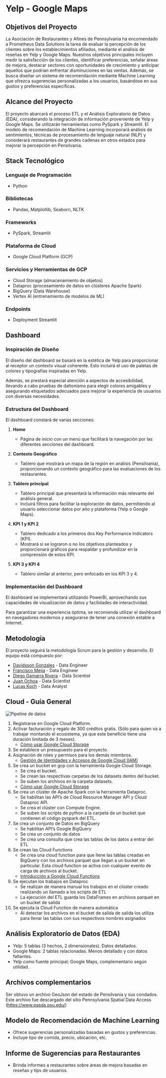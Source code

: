 # Yelp - Google Maps

## Objetivos del Proyecto
La Asociación de Restaurantes y Afines de Pennsylvania ha encomendado a Prometheus Data Solutions la tarea de evaluar la percepción de los clientes sobre los establecimientos afiliados, mediante el análisis de reseñas en Yelp y Google Maps. Nuestros objetivos principales incluyen medir la satisfacción de los clientes, identificar preferencias, señalar áreas de mejora, destacar sectores con oportunidades de crecimiento y anticipar aquellos que podrían enfrentar disminuciones en las ventas. Además, se busca diseñar un sistema de recomendación mediante Machine Learning que ofrezca sugerencias personalizadas a los usuarios, basándose en sus gustos y preferencias específicas.

## Alcance del Proyecto
El proyecto abarcará el proceso ETL y el Análisis Exploratorio de Datos (EDA), considerando la integración de información proveniente de Yelp y Google Maps. Se utilizarán herramientas como PySpark y Streamlit. El modelo de recomendación de Machine Learning incorporará análisis de sentimientos, técnicas de procesamiento de lenguaje natural (NLP) y considerará restaurantes de grandes cadenas en otros estados para mejorar la percepción en Pensilvania.

## Stack Tecnológico
### Lenguaje de Programación
- Python

### Bibliotecas
- Pandas, Matplotlib, Seaborn, NLTK

### Frameworks
- PySpark, Streamlit

### Plataforma de Cloud
- Google Cloud Platform (GCP)

### Servicios y Herramientas de GCP
- Cloud Storage (almacenamiento de objetos)
- Dataproc (procesamiento de datos en clústeres Apache Spark)
- BigQuery (Data Warehouse)
- Vertex AI (entrenamiento de modelos de ML)

### Endpoints
- Deployment Streamlit

## Dashboard

### Inspiración de Diseño

El diseño del dashboard se basará en la estética de Yelp para proporcionar al receptor un contexto visual coherente. Esto incluirá el uso de paletas de colores y tipografías inspiradas en Yelp.

Además, se prestará especial atención a aspectos de accesibilidad, llevando a cabo pruebas de daltonismo para elegir colores amigables y asegurando etiquetados adecuados para mejorar la experiencia de usuarios con diversas necesidades.

### Estructura del Dashboard

El dashboard constará de varias secciones:

1. **Home**
   - Página de inicio con un menú que facilitará la navegación por las diferentes secciones del dashboard.

2. **Contexto Geográfico**
   - Tablero que mostrará un mapa de la región en análisis (Pensilvania), proporcionando un contexto geográfico para las evaluaciones de los restaurantes.

3. **Tablero principal**
   - Tablero principal que presentará la información más relevante del análisis general.
   - Incluirá filtros para facilitar la exploración de datos, permitiendo al usuario seleccionar datos por año y plataforma (Yelp o Google Maps).

4. **KPI 1 y KPI 2**
   - Tablero dedicado a los primeros dos Key Performance Indicators (KPI).
   - Mostrará si se lograron o no los objetivos planteados y proporcionará gráficos para respaldar y profundizar en la comprensión de estos KPI.

5. **KPI 3 y KPI 4**
   - Tablero similar al anterior, pero enfocado en los KPI 3 y 4.

### Implementación del Dashboard

El dashboard se implementará utilizando PowerBI, aprovechando sus capacidades de visualización de datos y facilidades de interactividad.

Para garantizar una experiencia óptima, se recomienda utilizar el dashboard en navegadores modernos y asegurarse de tener una conexión estable a Internet.



## Metodología
El proyecto seguirá la metodología Scrum para la gestión y desarrollo. El equipo está compuesto por:

- [Davidsson Gonzales](https://www.linkedin.com/in/davidsson-gonzalez-usma-6a7486295/) - Data Engineer
- [Francisco Mejia](https://github.com/pachomejia26) - Data Engineer
- [Diego Gamarra Rivera](https://www.linkedin.com/in/diegogamarrarivera/) - Data Scientist
- [Juan Ochoa](https://www.linkedin.com/in/juan-gabriel-ochoa-g/) - Data Scientist
- [Lucas Koch](https://www.linkedin.com/in/lucas-gkoch/) - Data Analyst

## Cloud - Guía General
![Pipeline de datos](https://drive.google.com/uc?id=1YAyKSca3QadvQL0N1CAeAkrrxJLHBHqa)

1. Registrarse en Google Cloud Platform. 
2. Activar facturación y regalo de 300 créditos gratis. (Sólo para quien va a trabajar montando el ecosistema, ya que este beneficio tiene una duración limitada de 3 meses).
    - [Cómo usar Google Cloud Storage](https://www.youtube.com/watch?v=HSIyOin5paQ)
3. Se establece un presupuesto para el proyecto.
4. Asignación de roles y permisos para los demás miembros.
    - [Gestión de Identidades y Accesos de Google Cloud (IAM)](https://www.youtube.com/watch?v=ZS3qyD_cveY)
5. Se crea un bucket en gcp con la herramienta Google Cloud Storage.
    - Se crea el bucket.
    - Se crean las respectivas carpetas de los datasets dentro del bucket.
    - Se suben los archivos en la carpeta datasets.
    - [Cómo usar Google Cloud Storage](https://www.youtube.com/watch?v=HSIyOin5paQ)
6. Se crea un clúster de Apache Spark con la herramienta Dataproc.
    - Se habilitan las API’s de Cloud Resource Manager API y Cloud Dataproc API.
    - Se crea el clúster con Compute Engine.
    - Se suben los scripts de python a la carpeta de un bucket que contienen el código pyspark del ETL.
7. Se crea un conjunto de Datos en BigQuery
    - Se habilitan API’s Google BigQuery
    - Se crea un conjunto de datos
    - Se crea una consulta que crea las tablas de los datos a entrar del ETL
8. Se crean las Cloud Functions
    - Se crea una cloud function para que llene las tablas creadas en BigQuery con los archivos parquet que llegan a un bucket en particular. Esta cloud function se activa con cualquier evento de carga de archivos al bucket.
    - [Introducción a Google Cloud Functions](https://www.youtube.com/watch?v=Ggec25RDy2o)
9. Se ejecutan los trabajos en Dataproc
    - Se realizan de manera manual los trabajos en el clúster creado realizando un llamado a los scripts de ETL
    - La ejecución del ETL guarda los  DataFrames en archivos parquet en un bucket de salida
10. Se ejecuta la Cloud Function de manera automática
    - Al detectar los archivos en el bucket de salida de salida los utiliza para llenar las tablas con sus respectivos nombres asignados

## Análisis Exploratorio de Datos (EDA)
- Yelp: 5 tablas (3 hechos, 2 dimensionales). Datos detallados.
- Google Maps: 2 tablas relacionadas. Menos detallado y con datos faltantes.
- Yelp como fuente principal; Google Maps, complementario según utilidad.

## Archivos complementarios
Ser obtuvo un archivo GeoJson del estado de Pensilvania y sus condados. Este archivo fue descargado del sitio Pennsylvania Spatial Data Access (https://www.pasda.psu.edu/)

## Modelo de Recomendación de Machine Learning
- Ofrece sugerencias personalizadas basadas en gustos y preferencias.
- Incluye tipo de comida, precio, ubicación, etc.

## Informe de Sugerencias para Restaurantes
- Brinda informes a restaurantes sobre áreas de mejora basadas en reseñas y tips de usuarios.
